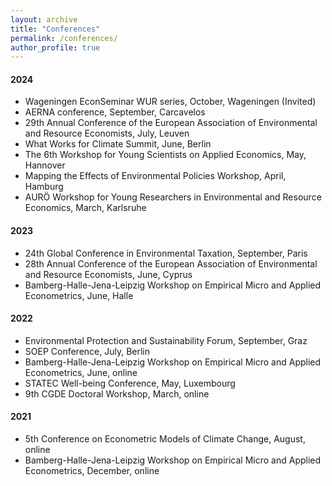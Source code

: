 ```yaml
---
layout: archive
title: "Conferences"
permalink: /conferences/
author_profile: true
---
```


#### 2024

* Wageningen EconSeminar WUR series, October, Wageningen (Invited)
* AERNA conference, September, Carcavelos
* 29th Annual Conference of the European Association of Environmental and Resource Economists, July, Leuven
* What Works for Climate Summit, June, Berlin
* The 6th Workshop for Young Scientists on Applied Economics, May, Hannover
* Mapping the Effects of Environmental Policies Workshop, April, Hamburg
* AURÖ Workshop for Young Researchers in Environmental and Resource Economics, March, Karlsruhe

#### 2023

* 24th Global Conference in Environmental Taxation, September, Paris
* 28th Annual Conference of the European Association of Environmental and Resource Economists, June, Cyprus
* Bamberg-Halle-Jena-Leipzig Workshop on Empirical Micro and Applied Econometrics, June, Halle

#### 2022

* Environmental Protection and Sustainability Forum, September, Graz
* SOEP Conference, July, Berlin
* Bamberg-Halle-Jena-Leipzig Workshop on Empirical Micro and Applied Econometrics, June, online
* STATEC Well-being Conference, May, Luxembourg
* 9th CGDE Doctoral Workshop, March, online

#### 2021
* 5th Conference on Econometric Models of Climate Change, August, online
* Bamberg-Halle-Jena-Leipzig Workshop on Empirical Micro and Applied Econometrics, December, online
